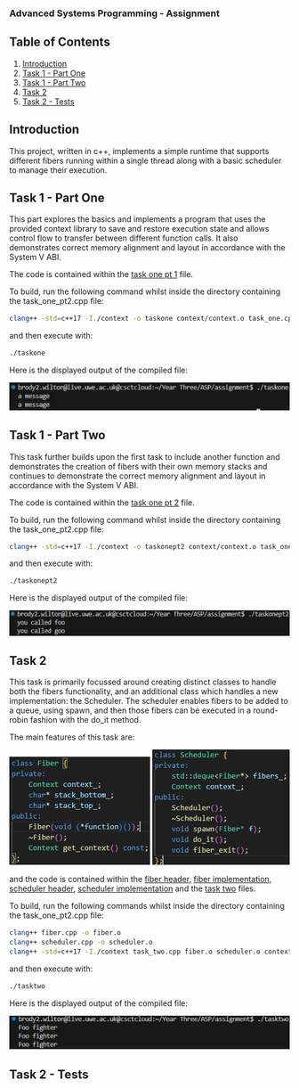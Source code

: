 ### Advanced Systems Programming - Assignment

## Table of Contents

1. [Introduction](#introduction)
2. [Task 1 - Part One](#task-1---part-one)
3. [Task 1 - Part Two](#task-1---part-two)
4. [Task 2](#task-2)
5. [Task 2 - Tests](#task-2---tests)


## Introduction
This project, written in c++, implements a simple runtime that supports different fibers running within a single thread along with a basic scheduler to manage their execution. 

## Task 1 - Part One
This part explores the basics and implements a program that uses the provided context library to save and restore execution state and allows control flow to transfer between different function calls. It also demonstrates correct memory alignment and layout in accordance with the System V ABI.

The code is contained within the [task one pt 1](task_one.cpp) file.

To build, run the following command whilst inside the directory containing the task_one_pt2.cpp file:

```bash
clang++ -std=c++17 -I./context -o taskone context/context.o task_one.cpp
```

and then execute with:

```bash
./taskone
```

Here is the displayed output of the compiled file:

![Task One - Part One Output](screenshots/taskoneoutput.jpg)

## Task 1 - Part Two
This task further builds upon the first task to include another function and demonstrates the creation of fibers with their own memory stacks and continues to demonstrate the correct memory alignment and layout in accordance with the System V ABI.

The code is contained within the [task one pt 2](task_one_pt2.cpp) file.

To build, run the following command whilst inside the directory containing the task_one_pt2.cpp file:

```bash
clang++ -std=c++17 -I./context -o taskonept2 context/context.o task_one_pt2.cpp
```

and then execute with:

```bash
./taskonept2
```

Here is the displayed output of the compiled file:

![Task One - Part Two Output](screenshots/taskonept2output.jpg)

## Task 2
This task is primarily focussed around creating distinct classes to handle both the fibers functionality, and an additional class which handles a new implementation: the Scheduler. The scheduler enables fibers to be added to a queue, using spawn, and then those fibers can be executed in a round-robin fashion with the do_it method.

The main features of this task are:

![fiber class](screenshots/fiber.jpg)
![scheduler class](screenshots/scheduler.jpg)

and the code is contained within the [fiber header](fiber.hpp), [fiber implementation](fiber.cpp), [scheduler header](scheduler.hpp), [scheduler implementation](scheduler.cpp) and the [task two](task_two.cpp) files.

To build, run the following commands whilst inside the directory containing the task_one_pt2.cpp file:

```bash
clang++ fiber.cpp -o fiber.o
clang++ scheduler.cpp -o scheduler.o
clang++ -std=c++17 -I./context task_two.cpp fiber.o scheduler.o context/context.o -o tasktwo
```

and then execute with:

```bash
./tasktwo
```

Here is the displayed output of the compiled file:

![Task Two Output](screenshots/tasktwooutput.jpg)

## Task 2 - Tests
